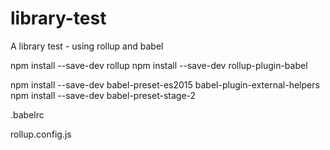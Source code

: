 # library-test
A library test - using rollup and babel


npm install --save-dev rollup
npm install --save-dev rollup-plugin-babel

npm install --save-dev babel-preset-es2015 babel-plugin-external-helpers
npm install --save-dev babel-preset-stage-2

.babelrc

rollup.config.js